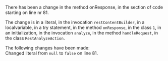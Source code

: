 There has been a change in the method onResponse, in the section of code starting on line nr 81.
  
The change is in a literal, in the invocation ```restContentBuilder```, in a localvariable, in a try statement, in the method ```onResponse```, in the class ```1```, in an initialization, in the invocation ```analyze```, in the method ```handleRequest```, in the class ```RestAnalyzeAction```.
  
The following changes have been made:  
Changed literal from ```null``` to ```false``` on line 81.  
